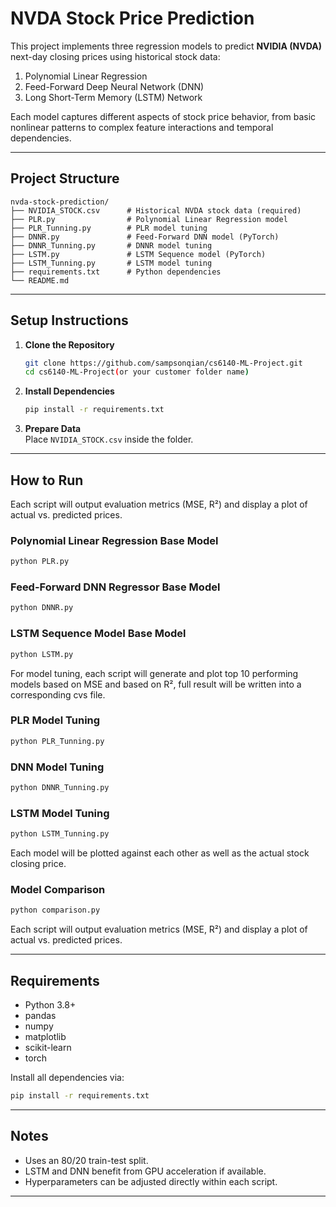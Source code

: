 # NVDA Stock Price Prediction

This project implements three regression models to predict **NVIDIA (NVDA)** next-day closing prices using historical stock data:

1. Polynomial Linear Regression
2. Feed-Forward Deep Neural Network (DNN)
3. Long Short-Term Memory (LSTM) Network

Each model captures different aspects of stock price behavior, from basic nonlinear patterns to complex feature interactions and temporal dependencies.

---

## Project Structure

```
nvda-stock-prediction/
├── NVIDIA_STOCK.csv      # Historical NVDA stock data (required)
├── PLR.py                # Polynomial Linear Regression model
├── PLR_Tunning.py        # PLR model tuning
├── DNNR.py               # Feed-Forward DNN model (PyTorch)
├── DNNR_Tunning.py       # DNNR model tuning
├── LSTM.py               # LSTM Sequence model (PyTorch)
├── LSTM_Tunning.py       # LSTM model tuning
├── requirements.txt      # Python dependencies
└── README.md
```

---

## Setup Instructions

1. **Clone the Repository**

   ```bash
   git clone https://github.com/sampsonqian/cs6140-ML-Project.git
   cd cs6140-ML-Project(or your customer folder name)
   ```

2. **Install Dependencies**

   ```bash
   pip install -r requirements.txt
   ```

3. **Prepare Data**  
   Place `NVIDIA_STOCK.csv` inside the folder.

---

## How to Run

Each script will output evaluation metrics (MSE, R²) and display a plot of actual vs. predicted prices.

### Polynomial Linear Regression Base Model

```bash
python PLR.py
```

### Feed-Forward DNN Regressor Base Model

```bash
python DNNR.py
```

### LSTM Sequence Model Base Model

```bash
python LSTM.py
```

For model tuning, each script will generate and plot top 10 performing models based on MSE and based on R², full result will be written into a corresponding cvs file.

### PLR Model Tuning

```bash
python PLR_Tunning.py       
```

### DNN Model Tuning

```bash
python DNNR_Tunning.py
```

### LSTM Model Tuning

```bash
python LSTM_Tunning.py
```

Each model will be plotted against each other as well as the actual stock closing price.

### Model Comparison

```bash
python comparison.py
```


Each script will output evaluation metrics (MSE, R²) and display a plot of actual vs. predicted prices.

---

## Requirements

- Python 3.8+
- pandas
- numpy
- matplotlib
- scikit-learn
- torch

Install all dependencies via:

```bash
pip install -r requirements.txt
```

---

## Notes

- Uses an 80/20 train-test split.
- LSTM and DNN benefit from GPU acceleration if available.
- Hyperparameters can be adjusted directly within each script.

---
